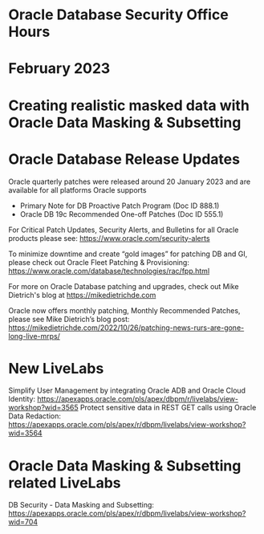 # Oracle Database Security Office Hours
# February 2023
# Creating realistic masked data with Oracle Data Masking & Subsetting 

# Oracle Database Release Updates
Oracle quarterly patches were released around 20 January 2023 and are available for all platforms Oracle supports
- Primary Note for DB Proactive Patch Program (Doc ID 888.1)
- Oracle DB 19c Recommended One-off Patches (Doc ID 555.1)

For Critical Patch Updates, Security Alerts, and Bulletins for all Oracle products please see:  https://www.oracle.com/security-alerts

To minimize downtime and create “gold images” for patching DB and GI, please check out Oracle Fleet Patching & Provisioning: https://www.oracle.com/database/technologies/rac/fpp.html

For more on Oracle Database patching and upgrades, check out Mike Dietrich's blog at https://mikedietrichde.com

Oracle now offers monthly patching, Monthly Recommended Patches, please see Mike Dietrich’s blog post: https://mikedietrichde.com/2022/10/26/patching-news-rurs-are-gone-long-live-mrps/

# New LiveLabs

Simplify User Management by integrating Oracle ADB and Oracle Cloud Identity: https://apexapps.oracle.com/pls/apex/dbpm/r/livelabs/view-workshop?wid=3565
Protect sensitive data in REST GET calls using Oracle Data Redaction: https://apexapps.oracle.com/pls/apex/r/dbpm/livelabs/view-workshop?wid=3564

# Oracle Data Masking & Subsetting related LiveLabs

DB Security - Data Masking and Subsetting: https://apexapps.oracle.com/pls/apex/r/dbpm/livelabs/view-workshop?wid=704
